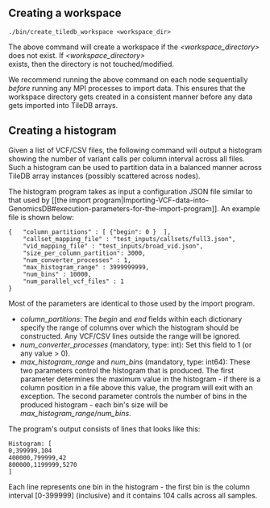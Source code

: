 ## Creating a workspace

    ./bin/create_tiledb_workspace <workspace_dir>

The above command will create a workspace if the _\<workspace_directory\>_ does not exist. If _\<workspace_directory\>_  
exists, then the directory is not touched/modified.

We recommend running the above command on each node sequentially _before_ running any MPI processes to import data. This 
ensures that the workspace directory gets created in a consistent manner before any data gets imported into TileDB 
arrays.

## Creating a histogram
Given a list of VCF/CSV files, the following command will output a histogram showing the number of variant calls per 
column interval across all files. Such a histogram can be used to partition data in a balanced manner across TileDB 
array instances (possibly scattered across nodes).

The histogram program takes as input a configuration JSON file similar to that used by [[the import 
program|Importing-VCF-data-into-GenomicsDB#execution-parameters-for-the-import-program]]. An example file is shown 
below:

    {   "column_partitions" : [ {"begin": 0 }  ],
        "callset_mapping_file" : "test_inputs/callsets/full3.json",
        "vid_mapping_file" : "test_inputs/broad_vid.json",
        "size_per_column_partition": 3000,
        "num_converter_processes" : 1,
        "max_histogram_range" : 3999999999,
        "num_bins" : 10000,
        "num_parallel_vcf_files" : 1
    }  

Most of the parameters are identical to those used by the import program.
* _column_partitions_: The _begin_ and _end_ fields within each dictionary specify the range of columns over which the 
histogram should be constructed. Any VCF/CSV lines outside the range will be ignored.
* _num_converter_processes_ (mandatory, type: int): Set this field to 1 (or any value \> 0).
* _max_histogram_range_ and _num_bins_ (mandatory, type: int64): These two parameters control the histogram that is 
produced. The first parameter determines the maximum value in the histogram - if there is a column position in a file 
above this value, the program will exit with an exception. The second parameter controls the number of bins in the 
produced histogram - each bin's size will be _max_histogram_range_/_num_bins_.

The program's output consists of lines that looks like this:

    Histogram: [
    0,399999,104
    400000,799999,42
    800000,1199999,5270
    ]

Each line represents one bin in the histogram - the first bin is the column interval \[0-399999\] (inclusive) and it 
contains 104 calls across all samples.


